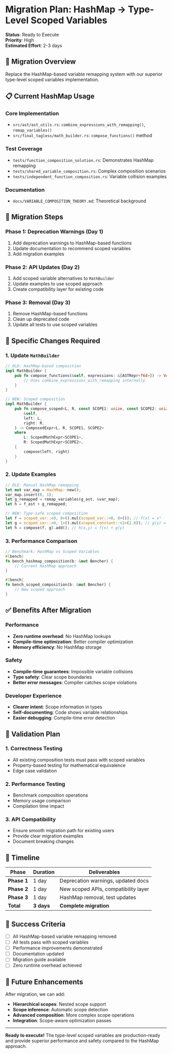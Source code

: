 # Migration Plan: HashMap → Type-Level Scoped Variables

**Status**: Ready to Execute  
**Priority**: High  
**Estimated Effort**: 2-3 days  

## 🎯 **Migration Overview**

Replace the HashMap-based variable remapping system with our superior type-level scoped variables implementation.

## 📋 **Current HashMap Usage**

### **Core Implementation**
- `src/ast/ast_utils.rs`: `combine_expressions_with_remapping()`, `remap_variables()`
- `src/final_tagless/math_builder.rs`: `compose_functions()` method

### **Test Coverage**
- `tests/function_composition_solution.rs`: Demonstrates HashMap remapping
- `tests/shared_variable_composition.rs`: Complex composition scenarios
- `tests/independent_function_composition.rs`: Variable collision examples

### **Documentation**
- `docs/VARIABLE_COMPOSITION_THEORY.md`: Theoretical background

## 🔄 **Migration Steps**

### **Phase 1: Deprecation Warnings** (Day 1)
1. Add deprecation warnings to HashMap-based functions
2. Update documentation to recommend scoped variables
3. Add migration examples

### **Phase 2: API Updates** (Day 2)
1. Add scoped variable alternatives to `MathBuilder`
2. Update examples to use scoped approach
3. Create compatibility layer for existing code

### **Phase 3: Removal** (Day 3)
1. Remove HashMap-based functions
2. Clean up deprecated code
3. Update all tests to use scoped variables

## 📝 **Specific Changes Required**

### **1. Update `MathBuilder`**

```rust
// OLD: HashMap-based composition
impl MathBuilder {
    pub fn compose_functions(&self, expressions: &[ASTRepr<f64>]) -> Vec<ASTRepr<f64>> {
        // Uses combine_expressions_with_remapping internally
    }
}

// NEW: Scoped composition
impl MathBuilder {
    pub fn compose_scoped<L, R, const SCOPE1: usize, const SCOPE2: usize>(
        &self,
        left: L,
        right: R,
    ) -> ComposedExpr<L, R, SCOPE1, SCOPE2>
    where
        L: ScopedMathExpr<SCOPE1>,
        R: ScopedMathExpr<SCOPE2>,
    {
        compose(left, right)
    }
}
```

### **2. Update Examples**

```rust
// OLD: Manual HashMap remapping
let mut var_map = HashMap::new();
var_map.insert(0, 1);
let g_remapped = remap_variables(g_ast, &var_map);
let h = f_ast + g_remapped;

// NEW: Type-safe scoped composition
let f = scoped_var::<0, 0>().mul(scoped_var::<0, 0>()); // f(x) = x²
let g = scoped_var::<0, 1>().mul(scoped_constant::<1>(2.0)); // g(y) = 2y
let h = compose(f, g).add(); // h(x,y) = f(x) + g(y)
```

### **3. Performance Comparison**

```rust
// Benchmark: HashMap vs Scoped Variables
#[bench]
fn bench_hashmap_composition(b: &mut Bencher) {
    // Current HashMap approach
}

#[bench] 
fn bench_scoped_composition(b: &mut Bencher) {
    // New scoped approach
}
```

## ✅ **Benefits After Migration**

### **Performance**
- **Zero runtime overhead**: No HashMap lookups
- **Compile-time optimization**: Better compiler optimization
- **Memory efficiency**: No HashMap storage

### **Safety**
- **Compile-time guarantees**: Impossible variable collisions
- **Type safety**: Clear scope boundaries
- **Better error messages**: Compiler catches scope violations

### **Developer Experience**
- **Clearer intent**: Scope information in types
- **Self-documenting**: Code shows variable relationships
- **Easier debugging**: Compile-time error detection

## 🧪 **Validation Plan**

### **1. Correctness Testing**
- All existing composition tests must pass with scoped variables
- Property-based testing for mathematical equivalence
- Edge case validation

### **2. Performance Testing**
- Benchmark composition operations
- Memory usage comparison
- Compilation time impact

### **3. API Compatibility**
- Ensure smooth migration path for existing users
- Provide clear migration examples
- Document breaking changes

## 📅 **Timeline**

| Phase | Duration | Deliverables |
|-------|----------|--------------|
| **Phase 1** | 1 day | Deprecation warnings, updated docs |
| **Phase 2** | 1 day | New scoped APIs, compatibility layer |
| **Phase 3** | 1 day | HashMap removal, test updates |
| **Total** | **3 days** | **Complete migration** |

## 🎉 **Success Criteria**

- [ ] All HashMap-based variable remapping removed
- [ ] All tests pass with scoped variables
- [ ] Performance improvements demonstrated
- [ ] Documentation updated
- [ ] Migration guide available
- [ ] Zero runtime overhead achieved

## 🔮 **Future Enhancements**

After migration, we can add:
- **Hierarchical scopes**: Nested scope support
- **Scope inference**: Automatic scope detection
- **Advanced composition**: More complex scope operations
- **Integration**: Scope-aware optimization passes

---

**Ready to execute!** The type-level scoped variables are production-ready and provide superior performance and safety compared to the HashMap approach. 